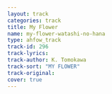 ```yaml
---
layout: track
categories: track
title: My Flower
name: my-flower-watashi-no-hana
type: ahfow_track
track-id: 296
track-lyrics: 
track-author: K. Tomokawa
track-sort: "MY FLOWER"
track-original: 
cover: true
---
```

